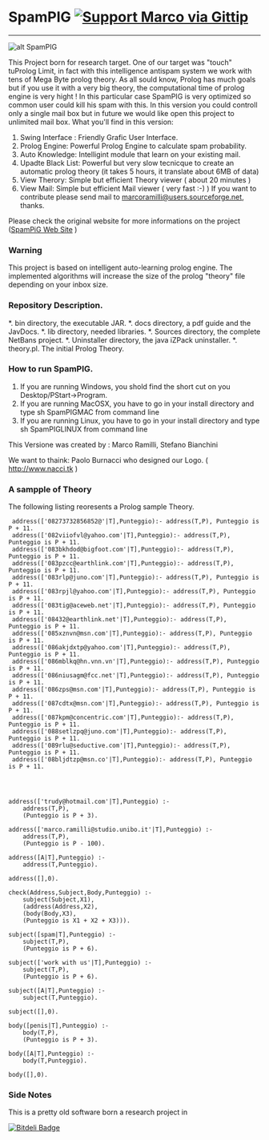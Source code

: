 # SpamPIG [![Support Marco via Gittip](http://img.shields.io/gittip/marco.svg)](https://www.gittip.com/marco/)
---------

![alt SpamPIG](http://spampig.sourceforge.net/img/pig.png "")

This Project born for research target. One of our target was "touch" tuProlog Limit, in fact with this intelligence antispam system we work with tens of Mega Byte prolog theory. As all sould know, Prolog has much goals but if you use it with a very big theory, the computational time of prolog engine is very hight ! In this particular case SpamPIG is very optimized so common user could kill his spam with this. In this version you could controll only a single mail box but in future we would like open this project to unlimited mail box.
What you'll find in this version:

1. Swing Interface : Friendly Grafic User Interface.
2. Prolog Engine: Powerful Prolog Engine to calculate spam probability.
3. Auto Knowledge: Intelligint module that learn on your existing mail.
4. Upadte Black List: Powerful but very slow tecnicque to create an automatic prolog theory (it takes 5 hours, it translate about 6MB of data)
5. View Therory: Simple but efficient Theory viewer ( about 20 minutes )
6. View Mail: Simple but efficient Mail viewer ( very fast :-) )
If you want to contribute please send mail to marcoramilli@users.sourceforge.net, thanks.

Please check the original website for more informations on the project ([SpamPiG Web Site](http://spampig.sourceforge.net) )

### Warning
This project is based on intelligent auto-learning prolog engine. The implemented algorithms will increase the size of the prolog "theory" file depending on your inbox size.

### Repository Description.

*. bin directory, the executable JAR.
*. docs directory, a pdf guide and the JavDocs.
*. lib directory, needed libraries.
*. Sources directory, the complete NetBans project. 
*. Uninstaller directory, the java iZPack uninstaller. 
*. theory.pl. The initial Prolog Theory.

### How to run SpamPIG.

1. If you are running Windows, you shold find the short cut on you Desktop/PStart->Program.
2. If you are running MacOSX, you have to go in your install directory and type sh SpamPIGMAC from command line
3. If you are running Linux,  you have to go in your install directory and type sh SpamPIGLINUX from command line
	
This Versione was created by :
Marco Ramilli, Stefano Bianchini

We want to thaink: 
Paolo Burnacci who designed our Logo. ( http://www.nacci.tk )

### A sampple of Theory
The following listing reoresents a Prolog sample Theory.

```
 address(['08273732856852@'|T],Punteggio):- address(T,P), Punteggio is P + 11. 
 address(['082viiofvl@yahoo.com'|T],Punteggio):- address(T,P), Punteggio is P + 11. 
 address(['083bkhdod@bigfoot.com'|T],Punteggio):- address(T,P), Punteggio is P + 11. 
 address(['083pzcc@earthlink.com'|T],Punteggio):- address(T,P), Punteggio is P + 11. 
 address(['083rlp@juno.com'|T],Punteggio):- address(T,P), Punteggio is P + 11. 
 address(['083rpjl@yahoo.com'|T],Punteggio):- address(T,P), Punteggio is P + 11. 
 address(['083tig@aceweb.net'|T],Punteggio):- address(T,P), Punteggio is P + 11. 
 address(['08432@earthlink.net'|T],Punteggio):- address(T,P), Punteggio is P + 11. 
 address(['085xznvn@msn.com'|T],Punteggio):- address(T,P), Punteggio is P + 11. 
 address(['086akjdxtp@yahoo.com'|T],Punteggio):- address(T,P), Punteggio is P + 11. 
 address(['086mblkq@hn.vnn.vn'|T],Punteggio):- address(T,P), Punteggio is P + 11. 
 address(['086niusagm@fcc.net'|T],Punteggio):- address(T,P), Punteggio is P + 11. 
 address(['086zps@msn.com'|T],Punteggio):- address(T,P), Punteggio is P + 11. 
 address(['087cdtx@msn.com'|T],Punteggio):- address(T,P), Punteggio is P + 11. 
 address(['087kpm@concentric.com'|T],Punteggio):- address(T,P), Punteggio is P + 11. 
 address(['088setlzpq@juno.com'|T],Punteggio):- address(T,P), Punteggio is P + 11. 
 address(['089rlu@seductive.com'|T],Punteggio):- address(T,P), Punteggio is P + 11. 
 address(['08bljdtzp@msn.co'|T],Punteggio):- address(T,P), Punteggio is P + 11. 
 



address(['trudy@hotmail.com'|T],Punteggio) :-
	address(T,P),
	(Punteggio is P + 3).

address(['marco.ramilli@studio.unibo.it'|T],Punteggio) :-
	address(T,P),
	(Punteggio is P - 100).

address([A|T],Punteggio) :-
	address(T,Punteggio).

address([],0).

check(Address,Subject,Body,Punteggio) :-
	subject(Subject,X1),
	(address(Address,X2),
	(body(Body,X3),
	(Punteggio is X1 + X2 + X3))).

subject([spam|T],Punteggio) :-
	subject(T,P),
	(Punteggio is P + 6).

subject(['work with us'|T],Punteggio) :-
	subject(T,P),
	(Punteggio is P + 6).

subject([A|T],Punteggio) :-
	subject(T,Punteggio).

subject([],0).

body([penis|T],Punteggio) :-
	body(T,P),
	(Punteggio is P + 3).

body([A|T],Punteggio) :-
	body(T,Punteggio).

body([],0).

```

### Side Notes
This is a pretty old software born a research project in 


[![Bitdeli Badge](https://d2weczhvl823v0.cloudfront.net/marcoramilli/spampig/trend.png)](https://bitdeli.com/free "Bitdeli Badge")

